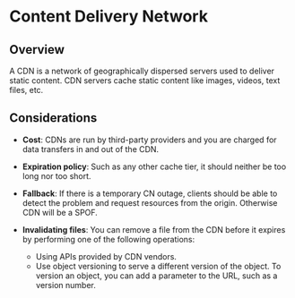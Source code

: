 # Content Delivery Network

## Overview

A CDN is a network of geographically dispersed servers used to deliver static content. CDN servers cache static content like images, videos, text files, etc.

## Considerations

* **Cost**: CDNs are run by third-party providers and you are charged for data transfers in and out of the CDN.

* **Expiration policy**: Such as any other cache tier, it should neither be too long nor too short.

* **Fallback**: If there is a temporary CN outage, clients should be able to detect the problem and request resources from the origin. Otherwise CDN will be a SPOF.

* **Invalidating files**: You can remove a file from the CDN before it expires by performing one of the following operations:
  * Using APIs provided by CDN vendors.
  * Use object versioning to serve a different version of the object. To version an object, you can add a parameter to the URL, such as a version number.
